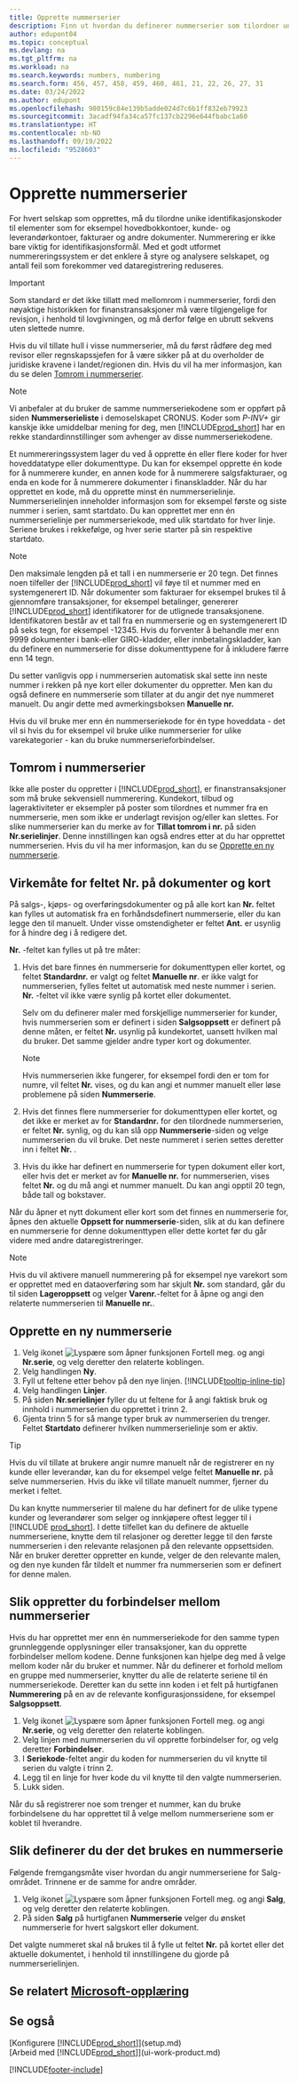 ```yaml
---
title: Opprette nummerserier
description: Finn ut hvordan du definerer nummerserier som tilordner unike ID-koder til konti og dokumenter i Business Central.
author: edupont04
ms.topic: conceptual
ms.devlang: na
ms.tgt_pltfrm: na
ms.workload: na
ms.search.keywords: numbers, numbering
ms.search.form: 456, 457, 458, 459, 460, 461, 21, 22, 26, 27, 31
ms.date: 03/24/2022
ms.author: edupont
ms.openlocfilehash: 980159c84e139b5adde024d7c6b1ff832eb79923
ms.sourcegitcommit: 3acadf94fa34ca57fc137cb2296e644fbabc1a60
ms.translationtype: HT
ms.contentlocale: nb-NO
ms.lasthandoff: 09/19/2022
ms.locfileid: "9528603"
---
```

# <a name="create-number-series"></a>Opprette nummerserier

For hvert selskap som opprettes, må du tilordne unike identifikasjonskoder til elementer som for eksempel hovedbokkontoer, kunde- og leverandørkontoer, fakturaer og andre dokumenter. Nummerering er ikke bare viktig for identifikasjonsformål. Med et godt utformet nummereringssystem er det enklere å styre og analysere selskapet, og antall feil som forekommer ved dataregistrering reduseres.

> [!Important]
> Som standard er det ikke tillatt med mellomrom i nummerserier, fordi den nøyaktige historikken for finanstransaksjoner må være tilgjengelige for revisjon, i henhold til lovgivningen, og må derfor følge en ubrutt sekvens uten slettede numre.
> 
> Hvis du vil tillate hull i visse nummerserier, må du først rådføre deg med revisor eller regnskapssjefen for å være sikker på at du overholder de juridiske kravene i landet/regionen din. Hvis du vil ha mer informasjon, kan du se delen [Tomrom i nummerserier](#gaps-in-number-series).

> [!NOTE]  
> Vi anbefaler at du bruker de samme nummerseriekodene som er oppført på siden **Nummerserieliste** i demoselskapet CRONUS. Koder som *P-INV+* gir kanskje ikke umiddelbar mening for deg, men [!INCLUDE[prod_short](includes/prod_short.md)] har en rekke standardinnstillinger som avhenger av disse nummerseriekodene.

Et nummereringssystem lager du ved å opprette én eller flere koder for hver hoveddatatype eller dokumenttype. Du kan for eksempel opprette én kode for å nummerere kunder, en annen kode for å nummerere salgsfakturaer, og enda en kode for å nummerere dokumenter i finanskladder. Når du har opprettet en kode, må du opprette minst én nummerserielinje. Nummerserielinjen inneholder informasjon som for eksempel første og siste nummer i serien, samt startdato. Du kan opprettet mer enn én nummerserielinje per nummerseriekode, med ulik startdato for hver linje. Seriene brukes i rekkefølge, og hver serie starter på sin respektive startdato.

> [!NOTE]
> Den maksimale lengden på et tall i en nummerserie er 20 tegn. Det finnes noen tilfeller der [!INCLUDE[prod_short](includes/prod_short.md)] vil føye til et nummer med en systemgenerert ID. Når dokumenter som fakturaer for eksempel brukes til å gjennomføre transaksjoner, for eksempel betalinger, genererer [!INCLUDE[prod_short](includes/prod_short.md)] identifikatorer for de utlignede transaksjonene. Identifikatoren består av et tall fra en nummerserie og en systemgenerert ID på seks tegn, for eksempel -12345. Hvis du forventer å behandle mer enn 9999 dokumenter i bank-eller GIRO-kladder, eller innbetalingskladder, kan du definere en nummerserie for disse dokumenttypene for å inkludere færre enn 14 tegn.

Du setter vanligvis opp i nummerserien automatisk skal sette inn neste nummer i rekken på nye kort eller dokumenter du oppretter. Men kan du også definere en nummerserie som tillater at du angir det nye nummeret manuelt. Du angir dette med avmerkingsboksen **Manuelle nr.**

Hvis du vil bruke mer enn én nummerseriekode for én type hoveddata - det vil si hvis du for eksempel vil bruke ulike nummerserier for ulike varekategorier - kan du bruke nummerserieforbindelser.

## <a name="gaps-in-number-series"></a>Tomrom i nummerserier
Ikke alle poster du oppretter i [!INCLUDE[prod_short](includes/prod_short.md)], er finanstransaksjoner som må bruke sekvensiell nummerering. Kundekort, tilbud og lageraktiviteter er eksempler på poster som tilordnes et nummer fra en nummerserie, men som ikke er underlagt revisjon og/eller kan slettes. For slike nummerserier kan du merke av for **Tillat tomrom i nr.** på siden **Nr.serielinjer**. Denne innstillingen kan også endres etter at du har opprettet nummerserien. Hvis du vil ha mer informasjon, kan du se [Opprette en ny nummerserie](ui-create-number-series.md#to-create-a-new-number-series).

## <a name="behavior-of-the-no-field-on-documents-and-cards"></a>Virkemåte for feltet Nr. på dokumenter og kort

På salgs-, kjøps- og overføringsdokumenter og på alle kort kan **Nr.** feltet kan fylles ut automatisk fra en forhåndsdefinert nummerserie, eller du kan legge den til manuelt. Under visse omstendigheter er feltet **Ant.** er usynlig for å hindre deg i å redigere det.  

**Nr.** -feltet kan fylles ut på tre måter:

1. Hvis det bare finnes én nummerserie for dokumenttypen eller kortet, og feltet **Standardnr.** er valgt og feltet **Manuelle nr**. er ikke valgt for nummerserien, fylles feltet ut automatisk med neste nummer i serien. **Nr.** -feltet vil ikke være synlig på kortet eller dokumentet.  

    Selv om du definerer maler med forskjellige nummerserier for kunder, hvis nummerserien som er definert i siden **Salgsoppsett** er definert på denne måten, er feltet **Nr.** usynlig på kundekortet, uansett hvilken mal du bruker. Det samme gjelder andre typer kort og dokumenter.  

    > [!NOTE]  
    > Hvis nummerserien ikke fungerer, for eksempel fordi den er tom for numre, vil feltet **Nr.** vises, og du kan angi et nummer manuelt eller løse problemene på siden **Nummerserie**.

2. Hvis det finnes flere nummerserier for dokumenttypen eller kortet, og det ikke er merket av for **Standardnr.** for den tilordnede nummerserien, er feltet **Nr.** synlig, og du kan slå opp **Nummerserie**-siden og velge nummerserien du vil bruke. Det neste nummeret i serien settes deretter inn i feltet **Nr.** .

3. Hvis du ikke har definert en nummerserie for typen dokument eller kort, eller hvis det er merket av for **Manuelle nr.** for nummerserien, vises feltet **Nr.** og du må angi et nummer manuelt. Du kan angi opptil 20 tegn, både tall og bokstaver.

Når du åpner et nytt dokument eller kort som det finnes en nummerserie for, åpnes den aktuelle **Oppsett for nummerserie**-siden, slik at du kan definere en nummerserie for denne dokumenttypen eller dette kortet før du går videre med andre dataregistreringer.

> [!NOTE]  
> Hvis du vil aktivere manuell nummerering på for eksempel nye varekort som er opprettet med en dataoverføring som har skjult **Nr.** som standard, går du til siden **Lageroppsett** og velger **Varenr.**-feltet for å åpne og angi den relaterte nummerserien til **Manuelle nr.**.

## <a name="to-create-a-new-number-series"></a>Opprette en ny nummerserie

1. Velg ikonet ![Lyspære som åpner funksjonen Fortell meg.](media/ui-search/search_small.png "Fortell hva du vil gjøre") og angi **Nr.serie**, og velg deretter den relaterte koblingen.
2. Velg handlingen **Ny**.  
3. Fyll ut feltene etter behov på den nye linjen. [!INCLUDE[tooltip-inline-tip](includes/tooltip-inline-tip_md.md)]  
4. Velg handlingen **Linjer**.  
5. På siden **Nr.serielinjer** fyller du ut feltene for å angi faktisk bruk og innhold i nummerserien du opprettet i trinn 2.  
6. Gjenta trinn 5 for så mange typer bruk av nummerserien du trenger. Feltet **Startdato** definerer hvilken nummerserielinje som er aktiv.  

> [!TIP]
> Hvis du vil tillate at brukere angir numre manuelt når de registrerer en ny kunde eller leverandør, kan du for eksempel velge feltet **Manuelle nr.** på selve nummerserien. Hvis du ikke vil tillate manuelt nummer, fjerner du merket i feltet.

Du kan knytte nummerserier til malene du har definert for de ulike typene kunder og leverandører som selger og innkjøpere oftest legger til i [!INCLUDE [prod_short](includes/prod_short.md)]. I dette tilfellet kan du definere de aktuelle nummerseriene, knytte dem til relasjoner og deretter legge til den første nummerserien i den relevante relasjonen på den relevante oppsettsiden. Når en bruker deretter oppretter en kunde, velger de den relevante malen, og den nye kunden får tildelt et nummer fra nummerserien som er definert for denne malen.  

## <a name="to-create-relationships-between-number-series"></a>Slik oppretter du forbindelser mellom nummerserier

Hvis du har opprettet mer enn én nummerseriekode for den samme typen grunnleggende opplysninger eller transaksjoner, kan du opprette forbindelser mellom kodene. Denne funksjonen kan hjelpe deg med å velge mellom koder når du bruker et nummer. Når du definerer et forhold mellom en gruppe med nummerserier, knytter du alle de relaterte seriene til én nummerseriekode. Deretter kan du sette inn koden i et felt på hurtigfanen **Nummerering** på en av de relevante konfigurasjonssidene, for eksempel **Salgsoppsett**.  

1. Velg ikonet ![Lyspære som åpner funksjonen Fortell meg.](media/ui-search/search_small.png "Fortell hva du vil gjøre") og angi **Nr.serie**, og velg deretter den relaterte koblingen.
2. Velg linjen med nummerserien du vil opprette forbindelser for, og velg deretter **Forbindelser**.
3. I **Seriekode**-feltet angir du koden for nummerserien du vil knytte til serien du valgte i trinn 2.
4. Legg til en linje for hver kode du vil knytte til den valgte nummerserien.
5. Lukk siden.

Når du så registrerer noe som trenger et nummer, kan du bruke forbindelsene du har opprettet til å velge mellom nummerseriene som er koblet til hverandre.

## <a name="to-set-up-where-a-number-series-is-used"></a>Slik definerer du der det brukes en nummerserie

Følgende fremgangsmåte viser hvordan du angir nummerseriene for Salg-området. Trinnene er de samme for andre områder.  

1. Velg ikonet ![Lyspære som åpner funksjonen Fortell meg.](media/ui-search/search_small.png "Fortell hva du vil gjøre") og angi **Salg**, og velg deretter den relaterte koblingen.
2. På siden **Salg** på hurtigfanen **Nummerserie** velger du ønsket nummerserie for hvert salgskort eller dokument.

Det valgte nummeret skal nå brukes til å fylle ut feltet **Nr.** på kortet eller det aktuelle dokumentet, i henhold til innstillingene du gjorde på nummerserielinjen.  

## <a name="see-related-microsoft-training"></a>Se relatert [Microsoft-opplæring](/training/modules/number-series-trail-codes-dynamics-365-business-central/index)

## <a name="see-also"></a>Se også

[Konfigurere [!INCLUDE[prod_short](includes/prod_short.md)]](setup.md)  
[Arbeid med [!INCLUDE[prod_short](includes/prod_short.md)]](ui-work-product.md)  


[!INCLUDE[footer-include](includes/footer-banner.md)]
